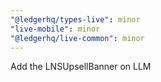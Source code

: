 ```yaml
---
"@ledgerhq/types-live": minor
"live-mobile": minor
"@ledgerhq/live-common": minor
---
```


Add the LNSUpsellBanner on LLM
